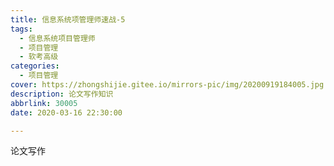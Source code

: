 ```yaml
---
title: 信息系统项管理师速战-5
tags:
  - 信息系统项目管理师
  - 项目管理
  - 软考高级
categories:
  - 项目管理
cover: https://zhongshijie.gitee.io/mirrors-pic/img/20200919184005.jpg
description: 论文写作知识
abbrlink: 30005
date: 2020-03-16 22:30:00

---
```


论文写作